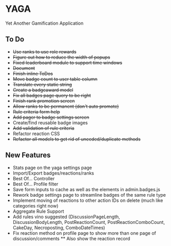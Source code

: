 # YAGA
Yet Another Gamification Application

## To Do

* ~~Use ranks to use role rewards~~
* ~~Figure out how to reduce the width of popups~~
* ~~Fixed leaderboard module to support time windows~~
* ~~Document~~
* ~~Finish inline ToDos~~
* ~~Move badge count to user table column~~
* ~~Translate every static string~~
* ~~Create a badgeaward model~~
* ~~Fix all badges page query to be right~~
* ~~Finish rank promotion screen~~
* ~~Allow ranks to be permanent (don't auto promote)~~
* ~~Rule criteria form help~~
* ~~Add pager to badge settings screen~~
* Create/find reusable badge images
* ~~Add validation of rule criteria~~
* Refactor reaction CSS
* ~~Refactor all models to get rid of uneeded/duplicate methods~~

## New Features
* Stats page on the yaga settings page
* Import/Export badges/reactions/ranks
* Best Of... Controller
* Best Of... Profile filter
* Save form inputs to cache as well as the elements in admin.badges.js
* Rework badge settings page to streamline badges of the same rule type
* Implement moving of reactions to other action IDs on delete (much like categories right now)
* Aggregate Rule Support
* Add rules vino suggested (DiscussionPageLength, DiscussionBodyLength, PostReactionCount, PostReactionComboCount, CakeDay, Necroposting, ComboDateTimes)
* Fix reaction method on profile page to show more than one page of discussion/comments
** Also show the reaction record
